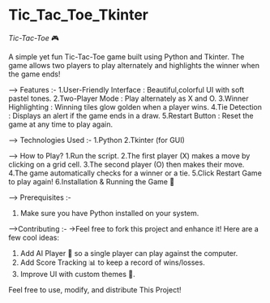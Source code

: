 # Tic_Tac_Toe_Tkinter

*Tic-Tac-Toe* 🎮

A simple yet fun Tic-Tac-Toe game built using Python and Tkinter. 
The game allows two players to play alternately and highlights the winner when the game ends! 

--> Features :-
1.User-Friendly Interface : Beautiful,colorful UI with soft pastel tones.
2.Two-Player Mode : Play alternately as X and O.
3.Winner Highlighting : Winning tiles glow golden when a player wins.
4.Tie Detection : Displays an alert if the game ends in a draw.
5.Restart Button : Reset the game at any time to play again.

--> Technologies Used :-
1.Python 
2.Tkinter (for GUI)

--> How to Play?
1.Run the script.
2.The first player (X) makes a move by clicking on a grid cell.
3.The second player (O) then makes their move.
4.The game automatically checks for a winner or a tie.
5.Click Restart Game to play again!
6.Installation & Running the Game 🚀

--> Prerequisites :-
1. Make sure you have Python installed on your system.

-->Contributing :-
->Feel free to fork this project and enhance it! Here are a few cool ideas:
1. Add AI Player 🤖 so a single player can play against the computer.
2. Add Score Tracking 📊 to keep a record of wins/losses.
3. Improve UI with custom themes 🎨.


Feel free to use, modify, and distribute This Project!
